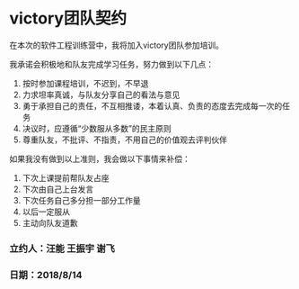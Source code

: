 # victory团队契约
在本次的软件工程训练营中，我将加入victory团队参加培训。

我承诺会积极地和队友完成学习任务，努力做到以下几点：
1. 按时参加课程培训，不迟到，不早退
2. 力求坦率真诚，与队友分享自己的看法与意见
3. 勇于承担自己的责任，不互相推诿，本着认真、负责的态度去完成每一次的任务
4. 决议时，应遵循“少数服从多数”的民主原则
5. 尊重队友，不批评、不指责，不用自己的价值观去评判伙伴

如果我没有做到以上准则，我会做以下事情来补偿：
1. 下次上课提前帮队友占座
2. 下次由自己上台发言
3. 下次任务自己多分担一部分工作量
4. 以后一定服从
5. 主动向队友道歉
### 立约人：汪能 王振宇 谢飞
### 日期：2018/8/14
